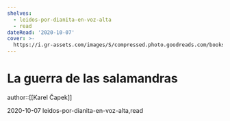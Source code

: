 ```yaml
---
shelves:
  - leidos-por-dianita-en-voz-alta
  - read
dateRead: '2020-10-07'
cover: >-
  https://i.gr-assets.com/images/S/compressed.photo.goodreads.com/books/1602726804l/40107854._SY475_.jpg
---
```

# La guerra de las salamandras

author::[[Karel Čapek]]

2020-10-07
leidos-por-dianita-en-voz-alta,read